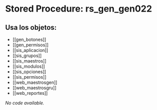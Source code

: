 # Stored Procedure: rs_gen_gen022

## Usa los objetos:
- [[gen_botones]]
- [[gen_permisos]]
- [[sis_aplicacion]]
- [[sis_grupos]]
- [[sis_maestros]]
- [[sis_modulos]]
- [[sis_opciones]]
- [[sis_permisos]]
- [[web_maestrosgen]]
- [[web_maestrosgru]]
- [[web_reportes]]

*No code available.*
